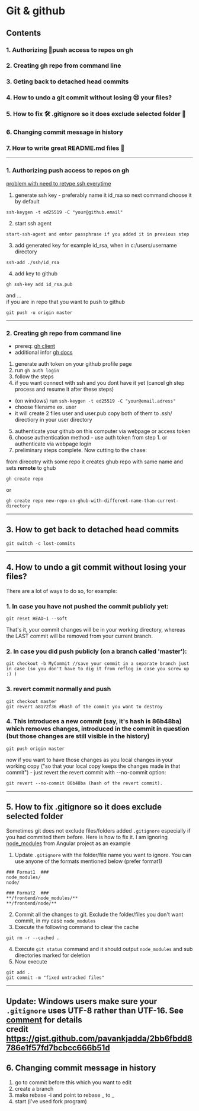 # Git & github
## Contents
### 1. Authorizing 🔑push access to repos on gh
### 2. Creating gh repo from command line
### 3. Geting back to detached head commits
### 4. How to undo a git commit without losing 😢 your files?
### 5. How to fix 🛠 .gitignore so it does exclude selected folder 📁
### 6. Changing commit message in history
### 7. How to write great README.md files 📑
---
### 1. Authorizing push access to repos on gh
[problem with need to retype ssh everytime](https://9to5answer.com/starting-ssh-agent-on-windows-10-fails-quot-unable-to-start-ssh-agent-service-error-1058-quot)
1. generate ssh key - preferably name it id_rsa so next command choose it by default  
```
ssh-keygen -t ed25519 -C "your@github.email"
```
2. start ssh agent  
```
start-ssh-agent and enter passphrase if you added it in previous step
```
3. add generated key for example id_rsa, when in c:/users/username directory  
```
ssh-add ./ssh/id_rsa
```
4. add key to github  
```
gh ssh-key add id_rsa.pub
```
and ...  
if you are in repo that you want to push to github  
```
git push -u origin master
```
---
### 2. Creating gh repo from command line
- prereq: [gh client](https://cli.github.com)  
- additional infor [gh docs](https://cli.github.com/manual/gh_repo_create)  

1. generate auth token on your github profile page
2. run ```gh auth login```
3. follow the steps
4. if you want connect with ssh and you dont have it yet (cancel gh step process and resume it after these steps)
  - (on windows) run ```ssh-keygen -t ed25519 -C "your@email.adress"```
  - choose filename ex. user
  - it will create 2 files user and user.pub copy both of them to .ssh/ directiory in your user directory
5. authenticate your github on this computer via webpage or access token
6. choose authentication method - use auth token from step 1. or authenticate via webpage login
7. preliminary steps complete. Now cutting to the chase:

from direcotry with some repo it creates ghub repo with same name and sets **remote** to ghub
```
gh create repo
```
or
```
gh create repo new-repo-on-ghub-with-different-name-than-current-directory
```
---

## 3. How to get back to detached head commits
```
git switch -c lost-commits
```
---
## 4. How to undo a git commit without losing your files?

There are a lot of ways to do so, for example:  
  
### 1. In case you have not pushed the commit publicly yet:  
```
git reset HEAD~1 --soft    
```
That's it, your commit changes will be in your working directory, whereas the LAST commit will be removed from your current branch.  

### 2. In case you did push publicly (on a branch called 'master'):  

```
git checkout -b MyCommit //save your commit in a separate branch just in case (so you don't have to dig it from reflog in case you screw up :) )   
```
### 3. revert commit normally and push  

```
git checkout master 
git revert a8172f36 #hash of the commit you want to destroy 
```
### 4. This introduces a new commit (say, it's hash is 86b48ba) which removes changes, introduced in the commit in question (but those changes are still visible in the history) 
```
git push origin master 
```
now if you want to have those changes as you local changes in your working copy ("so that your local copy keeps the changes made in that commit") - just revert the revert commit with --no-commit option:
```
git revert --no-commit 86b48ba (hash of the revert commit). 
```
---
## 5. How to fix .gitignore so it does exclude selected folder
Sometimes git does not exclude files/folders added `.gitignore` especially if you had commited them before. Here is how to fix it. I am ignoring [node_modules](https://user-images.githubusercontent.com/17564080/51767305-ef21a700-20aa-11e9-98b2-01d7a76b403c.png) from Angular project as an example

1. Update `.gitignore` with the folder/file name you want to ignore. You can use anyone of the formats mentioned below (prefer format1)
```
### Format1  ###
node_modules/
node/

### Format2  ###
**/frontend/node_modules/**
**/frontend/node/**

```
2. Commit all the changes to git. Exclude the folder/files you don't want commit, in my case `node_modules`
3. Execute the following command to clear the cache
```
git rm -r --cached .
```
4. Execute `git status` command and it should output `node_modules` and sub directories marked for deletion
5. Now execute 
```
git add .
git commit -m "fixed untracked files" 
```
---
**Update**: Windows users make sure your `.gitignore` uses UTF-8 rather than UTF-16. See [comment](https://gist.github.com/pavankjadda/2bb6fbdd8786e1f57fd7bcbcc666b51d?permalink_comment_id=3860456#gistcomment-3860456) for details  
credit https://gist.github.com/pavankjadda/2bb6fbdd8786e1f57fd7bcbcc666b51d
---
## 6. Changing commit message in history
1. go to commit before this which you want to edit
2. create a branch
3. make rebase -i and point  to rebase _ to _
4. start (i've used fork program)
